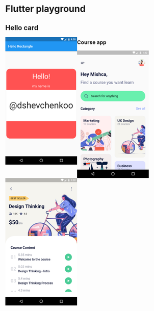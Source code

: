 # Flutter playground

## Hello card

<img src="./screenshots/screenshot-2020-10-07_00.28.55.538.png" align="left" height="400">

### Course app

<img src="./screenshots/screenshot-2020-10-10_16.32.28.991.png" align="left" height="400">
<img src="./screenshots/screenshot-2020-10-10_16.32.39.803.png" align="left" height="400">
